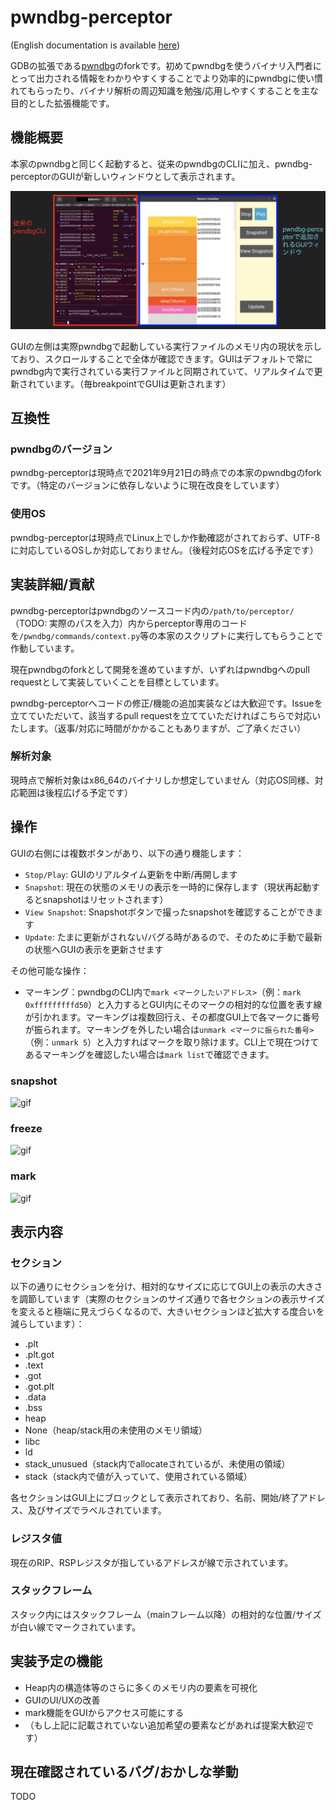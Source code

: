 # pwndbg-perceptor

(English documentation is available [here](README_en.md))

GDBの拡張である[pwndbg](https://github.com/pwndbg/pwndbg)のforkです。初めてpwndbgを使うバイナリ入門者にとって出力される情報をわかりやすくすることでより効率的にpwndbgに使い慣れてもらったり、バイナリ解析の周辺知識を勉強/応用しやすくすることを主な目的とした拡張機能です。

## 機能概要

本家のpwndbgと同じく起動すると、従来のpwndbgのCLIに加え、pwndbg-perceptorのGUIが新しいウィンドウとして表示されます。

![pwndbg-perceptorの表示画面](perceptor_src/readme_1.png "pwndbg-perceptorの表示画面")

GUIの左側は実際pwndbgで起動している実行ファイルのメモリ内の現状を示しており、スクロールすることで全体が確認できます。GUIはデフォルトで常にpwndbg内で実行されている実行ファイルと同期されていて、リアルタイムで更新されています。（毎breakpointでGUIは更新されます）

## 互換性

### pwndbgのバージョン

pwndbg-perceptorは現時点で2021年9月21日の時点での本家のpwndbgのforkです。（特定のバージョンに依存しないように現在改良をしています）

### 使用OS

pwndbg-perceptorは現時点でLinux上でしか作動確認がされておらず、UTF-8に対応しているOSしか対応しておりません。（後程対応OSを広げる予定です）

## 実装詳細/貢献

pwndbg-perceptorはpwndbgのソースコード内の`/path/to/perceptor/`（TODO: 実際のパスを入力）内からperceptor専用のコードを`/pwndbg/commands/context.py`等の本家のスクリプトに実行してもらうことで作動しています。

現在pwndbgのforkとして開発を進めていますが、いずれはpwndbgへのpull requestとして実装していくことを目標としています。

pwndbg-perceptorへコードの修正/機能の追加実装などは大歓迎です。Issueを立てていただいて、該当するpull requestを立てていただければこちらで対応いたします。（返事/対応に時間がかかることもありますが、ご了承ください）

### 解析対象

現時点で解析対象はx86_64のバイナリしか想定していません（対応OS同様、対応範囲は後程広げる予定です）

## 操作

GUIの右側には複数ボタンがあり、以下の通り機能します：

- `Stop/Play`: GUIのリアルタイム更新を中断/再開します
- `Snapshot`: 現在の状態のメモリの表示を一時的に保存します（現状再起動するとsnapshotはリセットされます）
- `View Snapshot`: Snapshotボタンで撮ったsnapshotを確認することができます
- `Update`: たまに更新がされない/バグる時があるので、そのために手動で最新の状態へGUIの表示を更新させます

その他可能な操作：

- マーキング：pwndbgのCLI内で`mark <マークしたいアドレス>`（例：`mark 0xfffffffffd50`）と入力するとGUI内にそのマークの相対的な位置を表す線が引かれます。マーキングは複数回行え、その都度GUI上で各マークに番号が振られます。マーキングを外したい場合は`unmark <マークに振られた番号>`（例：`unmark 5`）と入力すればマークを取り除けます。CLI上で現在つけてあるマーキングを確認したい場合は`mark list`で確認できます。

### snapshot
![gif](perceptor_src/perceptor_snapshot.gif)

### freeze
![gif](perceptor_src/perceptor_freeze.gif)

### mark
![gif](perceptor_src/perceptor_mark.gif)

## 表示内容

### セクション

以下の通りにセクションを分け、相対的なサイズに応じてGUI上の表示の大きさを調節しています（実際のセクションのサイズ通りで各セクションの表示サイズを変えると極端に見えづらくなるので、大きいセクションほど拡大する度合いを減らしています）：
- .plt
- .plt.got
- .text
- .got
- .got.plt
- .data
- .bss
- heap
- None（heap/stack用の未使用のメモリ領域）
- libc
- ld
- stack_unusued（stack内でallocateされているが、未使用の領域）
- stack（stack内で値が入っていて、使用されている領域）

各セクションはGUI上にブロックとして表示されており、名前、開始/終了アドレス、及びサイズでラベルされています。

### レジスタ値

現在のRIP、RSPレジスタが指しているアドレスが線で示されています。

### スタックフレーム

スタック内にはスタックフレーム（mainフレーム以降）の相対的な位置/サイズが白い線でマークされています。

## 実装予定の機能

- Heap内の構造体等のさらに多くのメモリ内の要素を可視化
- GUIのUI/UXの改善
- mark機能をGUIからアクセス可能にする
- （もし上記に記載されていない追加希望の要素などがあれば提案大歓迎です）

## 現在確認されているバグ/おかしな挙動

TODO
